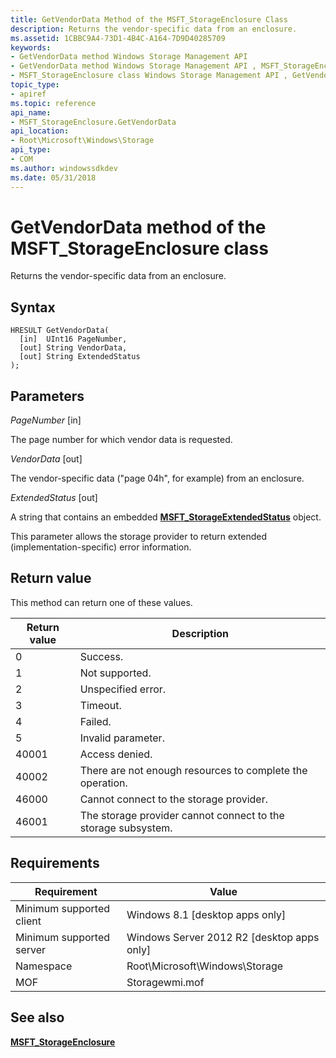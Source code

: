 ```yaml
---
title: GetVendorData Method of the MSFT_StorageEnclosure Class
description: Returns the vendor-specific data from an enclosure.
ms.assetid: 1CBBC9A4-73D1-4B4C-A164-7D9D40285709
keywords:
- GetVendorData method Windows Storage Management API
- GetVendorData method Windows Storage Management API , MSFT_StorageEnclosure class
- MSFT_StorageEnclosure class Windows Storage Management API , GetVendorData method
topic_type:
- apiref
ms.topic: reference
api_name:
- MSFT_StorageEnclosure.GetVendorData
api_location:
- Root\Microsoft\Windows\Storage
api_type:
- COM
ms.author: windowssdkdev
ms.date: 05/31/2018
---
```


# GetVendorData method of the MSFT\_StorageEnclosure class

Returns the vendor-specific data from an enclosure.

## Syntax


```mof
HRESULT GetVendorData(
  [in]  UInt16 PageNumber,
  [out] String VendorData,
  [out] String ExtendedStatus
);
```



## Parameters

 

*PageNumber* \[in\]
 

The page number for which vendor data is requested.

 

*VendorData* \[out\]
 

The vendor-specific data ("page 04h", for example) from an enclosure.

 

*ExtendedStatus* \[out\]
 

A string that contains an embedded [**MSFT\_StorageExtendedStatus**](msft-storageextendedstatus.md) object.

This parameter allows the storage provider to return extended (implementation-specific) error information.

 

## Return value

This method can return one of these values.



| Return value                                                                     | Description                                                              |
|----------------------------------------------------------------------------------|--------------------------------------------------------------------------|
|  0      | Success.                                                      |
|  1      | Not supported.                                                |
|  2      | Unspecified error.                                            |
|  3      | Timeout.                                                      |
|  4      | Failed.                                                       |
|  5      | Invalid parameter.                                            |
|  40001  | Access denied.                                                |
|  40002  | There are not enough resources to complete the operation.     |
|  46000  | Cannot connect to the storage provider.                       |
|  46001  | The storage provider cannot connect to the storage subsystem. |



 

## Requirements



| Requirement | Value |
|-------------------------------------|-------------------------------------------------------------------------------------------|
| Minimum supported client | Windows 8.1 \[desktop apps only\]                                              |
| Minimum supported server | Windows Server 2012 R2 \[desktop apps only\]                                   |
| Namespace                | Root\\Microsoft\\Windows\\Storage                                              |
| MOF                      |  Storagewmi.mof  |



## See also

 

[**MSFT\_StorageEnclosure**](msft-storageenclosure.md)
 

 

 





